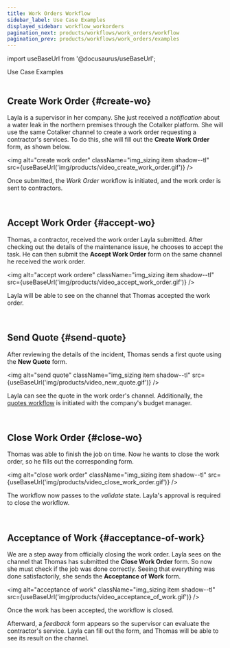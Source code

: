 ```yaml
---
title: Work Orders Workflow
sidebar_label: Use Case Examples
displayed_sidebar: workflow_workorders
pagination_next: products/workflows/work_orders/workflow
pagination_prev: products/workflows/work_orders/examples
---
```


import useBaseUrl from '@docusaurus/useBaseUrl'; 

<span className="hero__title">Use Case Examples</span>
<br/>
<br/>

## Create Work Order {#create-wo}

<div className="alert alert--primary">

Layla is a supervisor in her company. She just received a _notification_ about a water leak in the northern premises through the Cotalker platform. She will use the same Cotalker channel to create a work order requesting a contractor's services. To do this, she will fill out the **Create Work Order** form, as shown below.

<img alt="create work order" className="img_sizing item shadow--tl" src={useBaseUrl('img/products/video_create_work_order.gif')} />
<br/>

Once submitted, the _Work Order_ workflow is initiated, and the work order is sent to contractors.

</div>
<br/>

## Accept Work Order {#accept-wo}

<div className="alert alert--primary">

Thomas, a contractor, received the work order Layla submitted. After checking out the details of the maintenance issue, he chooses to accept the task. He can then submit the **Accept Work Order** form on the same channel he received the work order.

<img alt="accept work ordere" className="img_sizing item shadow--tl" src={useBaseUrl('img/products/video_accept_work_order.gif')} />
<br/>

Layla will be able to see on the channel that Thomas accepted the work order.

</div>
<br/>

## Send Quote {#send-quote}

<div className="alert alert--primary">

After reviewing the details of the incident, Thomas sends a first quote using the **New Quote** form. 

<img alt="send quote" className="img_sizing item shadow--tl" src={useBaseUrl('img/products/video_new_quote.gif')} />
<br/>

Layla can see the quote in the work order's channel. Additionally, the [quotes workflow](/docs/products/workflows/budget_management/overview) is initiated with the company's budget manager.

</div>
<br/>


## Close Work Order {#close-wo}

<div className="alert alert--primary">

Thomas was able to finish the job on time. Now he wants to close the work order, so he fills out the corresponding form.

<img alt="close work order" className="img_sizing item shadow--tl" src={useBaseUrl('img/products/video_close_work_order.gif')} />
<br/>

The workflow now passes to the _validate_ state. Layla's approval is required to close the workflow.

</div>
<br/>

## Acceptance of Work {#acceptance-of-work}

<div className="alert alert--primary">

We are a step away from officially closing the work order. Layla sees on the channel that Thomas has submitted the **Close Work Order** form. So now she must check if the job was done correctly. Seeing that everything was done satisfactorily, she sends the **Acceptance of Work** form.

<img alt="acceptance of work" className="img_sizing item shadow--tl" src={useBaseUrl('img/products/video_acceptance_of_work.gif')} />
<br/>

Once the work has been accepted, the workflow is closed. 

Afterward, a _feedback_ form appears so the supervisor can evaluate the contractor's service. Layla can fill out the form, and Thomas will be able to see its result on the channel.

</div>
<br/>

